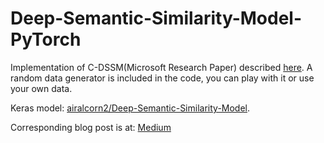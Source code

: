 # Deep-Semantic-Similarity-Model-PyTorch
Implementation of C-DSSM(Microsoft Research Paper) described [here](http://research.microsoft.com/pubs/226585/cikm2014_cdssm_final.pdf). A random data generator is included in the code, you can play with it or use your own data.

Keras model: [airalcorn2/Deep-Semantic-Similarity-Model](https://github.com/airalcorn2/Deep-Semantic-Similarity-Model).

Corresponding blog post is at: [Medium](https://medium.com/towards-data-science/pytorch-first-program-and-walk-through-ceb739134ab9)
